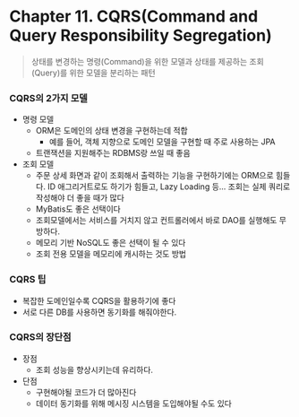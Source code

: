 # Chapter 11. CQRS(Command and Query Responsibility Segregation)

> 상태를 변경하는 명령(Command)을 위한 모델과 상태를 제공하는 조회(Query)를 위한 모델을 분리하는 패턴

### CQRS의 2가지 모델

- 명령 모델
    - ORM은 도메인의 상태 변경을 구현하는데 적합
        - 예를 들어, 객체 지향으로 도메인 모델을 구현할 때 주로 사용하는 JPA
    - 트랜잭션을 지원해주는 RDBMS랑 쓰일 때 좋음
- 조회 모델
    - 주문 상세 화면과 같이 조회해서 출력하는 기능을 구현하기에는 ORM으로 힘들다. ID 애그리거트로도 하기가 힘들고, Lazy Loading 등... 조회는 실제 쿼리로 작성해야 더 좋을 때가 많다
    - MyBatis도 좋은 선택이다
    - 조회모델에서는 서비스를 거치지 않고 컨트롤러에서 바로 DAO를 실행해도 무방하다.
    - 메모리 기반 NoSQL도 좋은 선택이 될 수 있다
    - 조회 전용 모델을 메모리에 캐시하는 것도 방법

### CQRS 팁

- 복잡한 도메인일수록 CQRS을 활용하기에 좋다
- 서로 다른 DB를 사용하면 동기화를 해줘야한다.

### CQRS의 장단점

- 장점
    - 조회 성능을 향상시키는데 유리하다.
- 단점
    - 구현해야될 코드가 더 많아진다
    - 데이터 동기화를 위해 메시징 시스템을 도입해야될 수도 있다
